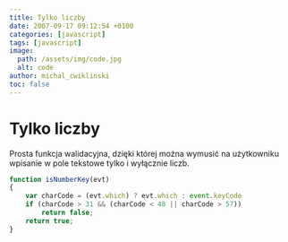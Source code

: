 ```yaml
---
title: Tylko liczby
date: 2007-09-17 09:12:54 +0100
categories: [javascript]
tags: [javascript]
image:
  path: /assets/img/code.jpg
  alt: code
author: michal_cwiklinski
toc: false
---
```


# Tylko liczby

Prosta funkcja walidacyjna, dzięki której można wymusić na użytkowniku wpisanie w pole tekstowe tylko i wyłącznie liczb.

```javascript
function isNumberKey(evt)
{
	var charCode = (evt.which) ? evt.which : event.keyCode
	if (charCode > 31 && (charCode < 48 || charCode > 57))
		return false;
	return true;
}
```
